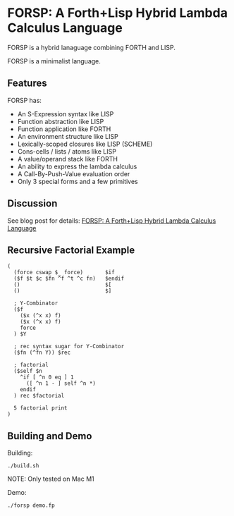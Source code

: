 # FORSP: A Forth+Lisp Hybrid Lambda Calculus Language

FORSP is a hybrid lanaguage combining FORTH and LISP.

FORSP is a minimalist language.

## Features

FORSP has:
  - An S-Expression syntax like LISP
  - Function abstraction like LISP
  - Function application like FORTH
  - An environment structure like LISP
  - Lexically-scoped closures like LISP (SCHEME)
  - Cons-cells / lists / atoms like LISP
  - A value/operand stack like FORTH
  - An ability to express the lambda calculus
  - A Call-By-Push-Value evaluation order
  - Only 3 special forms and a few primitives

## Discussion

See blog post for details: [FORSP: A Forth+Lisp Hybrid Lambda Calculus Language](https://xorvoid.com/forsp.html)

## Recursive Factorial Example

```
(
  (force cswap $_ force)       $if
  ($f $t $c $fn ^f ^t ^c fn)   $endif
  ()                           $[
  ()                           $]

  ; Y-Combinator
  ($f
    ($x (^x x) f)
    ($x (^x x) f)
    force
  ) $Y

  ; rec syntax sugar for Y-Combinator
  ($fn (^fn Y)) $rec

  ; factorial
  ($self $n
    ^if [ ^n 0 eq ] 1
      ([ ^n 1 - ] self ^n *)
    endif
  ) rec $factorial

  5 factorial print
)
```

## Building and Demo

Building:

```
./build.sh
```

NOTE: Only tested on Mac M1

Demo:

```
./forsp demo.fp
```

